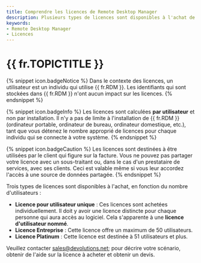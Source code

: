 ```yaml
---
title: Comprendre les licences de Remote Desktop Manager
description: Plusieurs types de licences sont disponibles à l'achat de Remote Desktop Manager, en fonction du nombre d'utilisateurs.
keywords:
- Remote Desktop Manager
- Licences
---
```

# {{ fr.TOPICTITLE }} 
{% snippet icon.badgeNotice %} 
Dans le contexte des licences, un utilisateur est un individu qui utilise {{ fr.RDM }}. Les identifiants qui sont stockées dans {{ fr.RDM }} n'ont aucun impact sur les licences. 
{% endsnippet %}
 
{% snippet icon.badgeInfo %} 
Les licences sont calculées **par utilisateur** et non par installation. Il n'y a pas de limite à l'installation de {{ fr.RDM }} (ordinateur portable, ordinateur de bureau, ordinateur domestique, etc.), tant que vous détenez le nombre approprié de licences pour chaque individu qui se connecte à votre système. 
{% endsnippet %}
 
{% snippet icon.badgeCaution %} 
Les licences sont destinées à être utilisées par le client qui figure sur la facture. Vous ne pouvez pas partager votre licence avec un sous-traitant ou, dans le cas d'un prestataire de services, avec ses clients. Ceci est valable même si vous leur accordez l'accès à une source de données partagée. 
{% endsnippet %}
 
Trois types de licences sont disponibles à l'achat, en fonction du nombre d'utilisateurs : 
* **Licence pour utilisateur unique** : Ces licences sont achetées individuellement. Il doit y avoir une licence distincte pour chaque personne qui aura accès au logiciel. Cela s'apparente à une **licence d'utilisateur nommé**. 
* **Licence Entreprise** : Cette licence offre un maximum de 50 utilisateurs. 
* **Licence Platinum** : Cette licence est destinée à 51 utilisateurs et plus.  

Veuillez contacter [sales@devolutions.net](mailto:sales@devolutions.net); pour décrire votre scénario, obtenir de l'aide sur la licence à acheter et obtenir un devis. 

